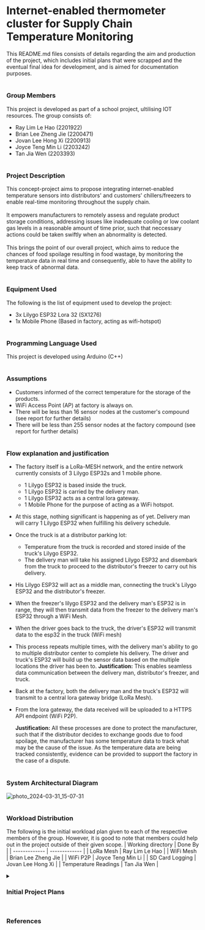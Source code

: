 # Internet-enabled thermometer cluster for Supply Chain Temperature Monitoring
This README.md files consists of details regarding the aim and production of the project, which includes initial plans that were scrapped and the eventual final idea for development, and is aimed for documentation purposes.

# <h3>Group Members</h3>
This project is developed as part of a school project, ultilising IOT resources. The group consists of:
- Ray Lim Le Hao (2201922)
- Brian Lee Zheng Jie (2200471)
- Jovan Lee Hong Xi (2200913)
- Joyce Teng Min Li (2203242)
- Tan Jia Wen (2203393) 

# <h3>Project Description</h3>
This concept-project aims to propose integrating internet-enabled temperature sensors into distributors' and customers' chillers/freezers to enable real-time monitoring throughout the supply chain.<br><br>
It empowers manufacturers to remotely assess and regulate product storage conditions, addressing issues like inadequate cooling or low coolant gas levels in a reasonable amount of time prior, such that neccessary actions could be taken swiftly when an abnormality is detected.<br><br>
This brings the point of our overall project, which aims to reduce the chances of food spoilage resulting in food wastage, by monitoring the temperature data in real time and consequently, able to have the ability to keep track of abnormal data.

# <h3>Equipment Used</h3>
The following is the list of equipment used to develop the project:
- 3x Lilygo ESP32 Lora 32 (SX1276)
- 1x Mobile Phone (Based in factory, acting as wifi-hotspot)

# <h3>Programming Language Used</h3>
This project is developed using Arduino (C++)

# <h3>Assumptions</h3>
- Customers informed of the correct temperature for the storage of the products.
- WiFi Access Point (AP) at factory is always on.
- There will be less than 16 sensor nodes at the customer's compound (see report for further details)
- There will be less than 255 sensor nodes at the factory compound (see report for further details)

# <h3>Flow explanation and justification</h3>
   - The factory itself is a LoRa-MESH network, and the entire network currently consists of 3 Lilygo ESP32s and 1 mobile phone.
       - 1 Lilygo ESP32 is based inside the truck.
       - 1 Lilygo ESP32 is carried by the delivery man.
       - 1 Lilygo ESP32 acts as a central lora gateway.
       - 1 Mobile Phone for the purpose of acting as a WiFi hotspot.
   -  At this stage, nothing significant is happening as of yet. Delivery man will carry 1 Lilygo ESP32 when fulfilling his delivery schedule.
   - Once the truck is at a distributor parking lot:
     - Temperature from the truck is recorded and stored inside of the truck's Lilygo ESP32.
     - The delivery man will take his assigned Lilygo ESP32 and disembark from the truck to proceed to the distributor's freezer to carry out his delivery.
   - His Lilygo ESP32 will act as a middle man, connecting the truck's Lilygo ESP32 and the distributor's freezer.<br>
   - When the freezer's lilygo ESP32 and the delivery man's ESP32 is in range, they will then transmit data from the freezer to the delivery man's ESP32 through a WiFi Mesh.
   - When the driver goes back to the truck, the driver's ESP32 will transmit data to the esp32 in the truck (WiFi mesh)
   - This process repeats multiple times, with the delivery man's ability to go to multiple distributor center to complete his delivery. The driver and truck's ESP32 will build up the sensor data based on the multiple locations the driver has been to.
     <b>Justification:</b> This enables seamless data communication between the delivery man, distributor's freezer, and truck.

   - Back at the factory, both the delivery man and the truck's ESP32 will transmit to a central lora gateway bridge (LoRa Mesh).
   - From the lora gateway, the data received will be uploaded to a HTTPS API endpoint (WiFi P2P).

       <b>Justification:</b> All these processes are done to protect the manufacturer, such that if the distributor decides to exchange goods due to food spoilage, the manufacturer has some temperature data to track what may be the cause of the issue. As the temperature data are being tracked consistently, evidence can be provided to support the factory in the case of a dispute.

# <h3>System Architectural Diagram</h3>
![photo_2024-03-31_15-07-31](https://github.com/brianlee51/CSC2106_Team06/assets/14316492/2b6f14b3-bec3-4063-92dd-87515eaa26c4)


# <h3>Workload Distribution</h3>
The following is the initial workload plan given to each of the respective members of the group. 
However, it is good to note that members could help out in the project outside of their given scope. 
| Working directory  | Done By |
| ------------- | ------------- |
| LoRa Mesh  | Ray Lim Le Hao  |
| WiFi Mesh  | Brian Lee Zheng Jie  |
| WiFi P2P  | Joyce Teng Min Li  |
| SD Card Logging  | Jovan Lee Hong Xi  |
| Temperature Readings  | Tan Jia Wen  |

<details>
  <summary><h3>Initial Project Plans</h3></summary>
  <h4>Stage 1</h4>
  The initial idea of the project was simplified, such that it only requires the usage of M5Stick and NB-IOT for the monitoring of data, such that whenever a truck reaches any distribution center, the truck M5Stick would connect to the internet and then upload the data onto the cloud.<br>
  
  However, this did not come into fruition due to the following factors:<br>
  - The implementation of the project is too simple.
  - The usage of NB-IOT would significantly raise the cost of the product, and we were presented with the fact that consumers will not want to due with this cost.

  <h4>Stage 2</h4>
  Subsequently, the complexity of the project is enhanced, based on this software architecture diagram:
  
  ![Screenshot 2024-02-22 185459](https://github.com/brianlee51/CSC2106_Team06/assets/41094581/ef7473ca-f8d0-4eeb-a1ba-c476e8a60736)

  To better understand the diagram, the updated project plan now includes the use of M5Stick at the factory and Raspberry Pi Pico in the truck as a temperature monitor and data storage for the truck.<br>
  The distribution centres acts as an offline LORA-mesh node, where the temperature data is uploaded back to the truck.<br>
  Once the truck reaches back at the factory, all the data collected would then be uploaded to the cloud via the use of internet.<br>

  However, this plan also did not come into fruition due to the following factors:<br>
  - This way of doing doesn't factor in what happens after the distribution center.
  - Real time monitoring of data is impossible to track without the use of internet.

   <h4>Stage 3</h4>
   
  ![image](https://github.com/brianlee51/CSC2106_Team06/assets/41094581/681501f0-6a99-4751-8faa-f4d52b40c35f)

   As a recap, the finalised at this stage used to be:

   - The factory itself is a LoRa-MESH network, consisting 2 Lilygo ESP32s and 1 mobile phone.
   - 1 Lilygo ESP32 (Lora/WiFi) to facilitate the receival of information from the other Lilygo (LoRa), and to upload the data received to the cloud (WiFi)
   - 1 Lilygo ESP32 (Lora/Bluetooth) to facilitate the receival of information from the truck (Bluetooth), and passing the information to the other Lilygo (LoRa)
   - Mobile phone is acting as a WiFi Hotspot connection.
 - When the truck leaves the factory, there will not be any internet connection involved. The passing of information is through the usage of Bluetooth.
 - Once the truck is at a distributor parking lot:
   - Temperature from the truck is recorded and stored inside of the truck's Lilygo ESP32.
   - If abnormalities are detected with the temperature once the truck reaches the distributor, the goods will not be unloaded, but rather, displayed as delivery failed and the truck would be recalled back to the factory.
   - Otherwise, the delivery can proceed as per normal. <br>
     <b>Justification:</b> This is done to protect the factory, such that if there are abnormalities, it would ensure retifications are made. At the same time, the distributor cannot blame the factory for cases of food spoilage, as the temperature data are being tracked consistently, providing evidence to support the factory in the case of a dispute.
- When delivery can be done, the delivery man will carry the company's mobile device to deliver the products to the distributor's freezer.
   - This mobile device will act as a middle man, connecting the truck's Lilygo ESP32 and the distributor's freezer. <br>
     <b>Justification:</b> Considering the truck will be parked at the loading/unloading bay, the range between the truck and the freezer may be too far apart for a bluetooth connection. Furthermore, there was a need to justify why one should enable the bluetooth function on their personal mobile device to aid with this connection. Hence, having the delivery man carry a company mobile device would solve the issue.
- Once at the distributor's freezer, all the temperature data collected from the last completed delivery would first be uploaded to the company mobile device, then at close proximity to the truck transfer the data back to the truck's Lilygo<br>
   - The distribution centers form a bluetooth mesh.
   - All data transfer and passing will be done through Bluetooth. <br>
  <b>Justification:</b> The reason for collecting all the temperature data collected from the last completed delivery is so to protect the factory. If the customer had chosen to request for refund multiple times, past records of the customer's freezer temperature data would be useful to determine if the fault lies with the customer's faulty freezer or the temperature being set wrongly.

However, this idea was eventually dropped from the scope, after significant coding and testing of the product. This was due to the fact that:

   - Lora Mesh was not supported in the hardware that we intend to use, in this case, it was the Lilygo ESP32 (SX1280).
</details>

# <h3>References</h3>
